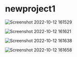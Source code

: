# newproject1

![Screenshot 2022-10-12 161529](https://user-images.githubusercontent.com/49129492/195323962-f47f75ab-bdb9-49aa-9272-6bdc21a09584.png)

![Screenshot 2022-10-12 161621](https://user-images.githubusercontent.com/49129492/195324167-7c7f3109-841b-40af-9a01-3f82ace1dfa1.png)


![Screenshot 2022-10-12 161638](https://user-images.githubusercontent.com/49129492/195324387-b4b1b447-2107-48dd-80b7-0a3065347eb1.png)



![Screenshot 2022-10-12 161658](https://user-images.githubusercontent.com/49129492/195324341-022b0754-21c1-491e-949d-993f85aac679.png)


